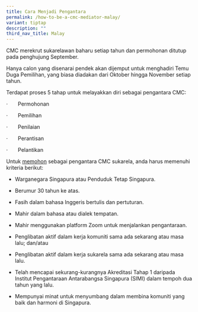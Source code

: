 ```yaml
---
title: Cara Menjadi Pengantara
permalink: /how-to-be-a-cmc-mediator-malay/
variant: tiptap
description: ""
third_nav_title: Malay
---
```

<p>CMC merekrut sukarelawan baharu setiap tahun dan permohonan ditutup pada
penghujung September.</p>
<p>Hanya calon yang disenarai pendek akan dijemput untuk menghadiri Temu
Duga Pemilihan, yang biasa diadakan dari Oktober hingga November setiap
tahun.</p>
<p>Terdapat proses 5 tahap untuk melayakkan diri sebagai pengantara CMC:</p>
<p>·&nbsp;&nbsp;&nbsp;&nbsp;&nbsp;&nbsp; Permohonan</p>
<p>·&nbsp;&nbsp;&nbsp;&nbsp;&nbsp;&nbsp; Pemilihan</p>
<p>·&nbsp;&nbsp;&nbsp;&nbsp;&nbsp;&nbsp; Penilaian</p>
<p>·&nbsp;&nbsp;&nbsp;&nbsp;&nbsp;&nbsp; Perantisan</p>
<p>·&nbsp;&nbsp;&nbsp;&nbsp;&nbsp;&nbsp; Pelantikan</p>
<p>Untuk&nbsp;<a href="https://go.gov.sg/cmcvolunteermediatorapplicationform" rel="noopener noreferrer nofollow" target="_blank"><u>memohon</u></a>&nbsp;sebagai
pengantara CMC sukarela, anda harus memenuhi kriteria berikut:</p>
<ul data-tight="true" class="tight">
<li>
<p>Warganegara Singapura atau Penduduk Tetap Singapura.</p>
</li>
<li>
<p>Berumur 30 tahun ke atas.</p>
</li>
<li>
<p>Fasih dalam bahasa Inggeris bertulis dan pertuturan.</p>
</li>
<li>
<p>Mahir dalam bahasa atau dialek tempatan.</p>
</li>
<li>
<p>Mahir menggunakan platform Zoom untuk menjalankan pengantaraan.</p>
</li>
<li>
<p>Penglibatan aktif dalam kerja komuniti sama ada sekarang atau masa lalu;
dan/atau</p>
</li>
<li>
<p>Penglibatan aktif dalam kerja sukarela sama ada sekarang atau masa lalu.</p>
</li>
<li>
<p>Telah mencapai sekurang-kurangnya Akreditasi Tahap 1 daripada Institut
Pengantaraan Antarabangsa Singapura (SIMI) dalam tempoh dua tahun yang
lalu.</p>
</li>
<li>
<p>Mempunyai minat untuk menyumbang dalam membina komuniti yang baik dan
harmoni di Singapura.</p>
</li>
</ul>
<p></p>